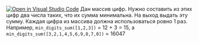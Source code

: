 [![Open in Visual Studio Code](https://classroom.github.com/assets/open-in-vscode-f059dc9a6f8d3a56e377f745f24479a46679e63a5d9fe6f495e02850cd0d8118.svg)](https://classroom.github.com/online_ide?assignment_repo_id=6514112&assignment_repo_type=AssignmentRepo)
Дан массив цифр. Нужно составить из этих цифр два числа таких, что их сумма минимальна. На выход выдать эту сумму. Каждая цифра из массива должна использоваться ровно 1 раз. Например, `min_digits_sum([1,2,3])` = 12 + 3 = 15, а `min_digits_sum([3,2,1,4,5,6,9,8,7,0])` = 16047
